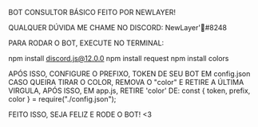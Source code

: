 BOT CONSULTOR BÁSICO FEITO POR NEWLAYER!

QUALQUER DÚVIDA ME CHAME NO DISCORD: NewLayer'💸#8248

PARA RODAR O BOT, EXECUTE NO TERMINAL:

npm install discord.js@12.0.0
npm install request
npm install colors

APÓS ISSO, CONFIGURE O PREFIXO, TOKEN DE SEU BOT EM config.json
CASO QUEIRA TIRAR O COLOR, REMOVA O "color"
E RETIRE A ÚLTIMA VIRGULA, APÓS ISSO, EM app.js,
RETIRE 'color' DE: const { token, prefix, color } = require("./config.json");

FEITO ISSO, SEJA FELIZ E RODE O BOT! <3
